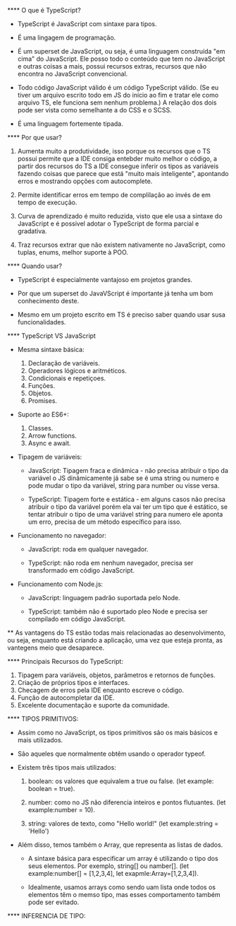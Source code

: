 **** O que é TypeScript?

- TypeScript é JavaScript com sintaxe para tipos.

- É uma lingagem de programação.

- É um superset de JavaScript, ou seja, é uma linguagem construída "em cima" do JavaScript. Ele posso todo o conteúdo que tem no JavaScript e outras coisas a mais, possui recursos extras, recursos que não encontra no JavaScript convencional.

- Todo código JavaScript válido é um código TypeScript válido.
(Se eu tiver um arquivo escrito todo em JS do início ao fim e tratar ele como arquivo TS, ele funciona sem nenhum problema.)
A relação dos dois pode ser vista como semelhante a do CSS e o SCSS. 

- É uma linguagem fortemente tipada.


**** Por que usar?

1.  Aumenta muito a produtividade, isso porque os recursos que o TS possui permite que a IDE consiga entebder muito melhor o código, a partir dos recursos do TS a IDE consegue inferir os tipos as variáveis fazendo coisas que parece que está "muito mais inteligente", apontando erros e mostrando opções com autocomplete.

2. Permite identificar erros em tempo de complilação ao invés de em tempo de execução.

3. Curva de aprendizado é muito reduzida, visto que ele usa a sintaxe do JavaScript e é possivel adotar o TypeScript de forma parcial e gradativa.

4. Traz recursos extrar que não existem nativamente no JavaScript, como tuplas, enums, melhor suporte à POO.

**** Quando usar?

- TypeScript é especialmente vantajoso em projetos grandes.

- Por que um superset do JavaVScript é importante já tenha um bom conhecimento deste.

- Mesmo em um projeto escrito em TS é preciso saber quando usar susa funcionalidades.

**** TypeScript VS JavaScript

- Mesma sintaxe básica:
    1. Declaração de variáveis.
    2. Operadores lógicos e aritméticos.
    3. Condicionais e repetiçoes.
    4. Funções.
    5. Objetos.
    6. Promises.

- Suporte ao ES6+:
    1. Classes.
    2. Arrow functions.
    3. Async e await.

- Tipagem de variáveis:

    * JavaScript: Tipagem fraca e dinâmica - não precisa atribuir o tipo da variável o JS dinâmicamente já sabe se é uma string ou numero e pode mudar o tipo da variável, string para number ou visse versa.

    * TypeScript: Tipagem forte e estática - em alguns casos não precisa atribuir o tipo da variável porém ela vai ter um tipo que é estático, se tentar atribuir o tipo de uma variável string para numero ele aponta um erro, precisa de um método específico para isso.

-  Funcionamento no navegador:

    * JavaScript: roda em qualquer navegador.

    * TypeScript: não roda em nenhum navegador, precisa ser transformado em código JavaScript.

- Funcionamento com Node.js: 

    * JavaScript: linguagem padrão suportada pelo Node.

    * TypeScript: também não é suportado pleo Node e precisa ser compilado em código JavaScript.


** As vantagens do TS estão todas mais relacionadas ao desenvolvimento, ou seja, enquanto está criando a aplicação, uma vez que esteja pronta, as vantegens meio que desaparece.


**** Principais Recursos do TypeScript:

1.  Tipagem para variáveis, objetos, parâmetros e retornos de funções.
2. Criação de próprios tipos e interfaces.
3. Checagem de erros pela IDE enquanto escreve o código.
4. Função de autocompletar da IDE.
5. Excelente documentação e suporte da comunidade.




**** TIPOS PRIMITIVOS:

- Assim como no JavaScript, os tipos primitivos são os mais básicos e mais utilizados.

- São aqueles que  normalmente obtêm usando o operador typeof.

- Existem três tipos mais utilizados:

    1. boolean: os valores que equivalem a true ou false.
    (let example: boolean = true).

    2. number:  como no JS não diferencia inteiros e pontos flutuantes. (let example:number = 10).

    3. string: valores de texto, como "Hello world!" (let example:string = 'Hello')

- Além disso, temos também o Array, que representa as listas de dados. 

    * A sintaxe básica para especificar um array é utilizando o tipo dos seus elementos. Por exemplo, string[]  ou namber[]. (let example:number[] = [1,2,3,4], let exapmle:Array<number>=[1,2,3,4]). 

    * Idealmente, usamos arrays como sendo uam lista onde todos os elementos têm o memso tipo, mas esses comportamento também pode ser evitado.


**** INFERENCIA DE TIPO: